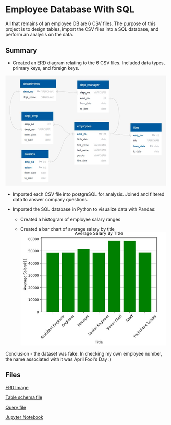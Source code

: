 # Employee Database With SQL
All that remains of an employee DB are 6 CSV files. The purpose of this project is to design tables, import the CSV files into a SQL database, and perform an analysis on the data.

## Summary

- Created an ERD diagram relating to the 6 CSV files. Included data types, primary keys, and foreign keys.

![ERD](Images/ERD_diagram.jpg)

- Imported each CSV file into postgreSQL for analysis. Joined and filtered data to answer company questions.

- Imported the SQL database in Python to visualize data with Pandas:

  - Created a histogram of employee salary ranges
  
  - Created a bar chart of average salary by title
  ![Chart](Images/Chart_Salary_By_Title.jpg)
  
  
Conclusion - the dataset was fake. In checking my own employee number, the name associated with it was April Fool's Day :)


## Files

[ERD Image](Images/ERD_diagram.jpg)

[Table schema file](schema2.sql)

[Query file](query.sql)

[Jupyter Notebook](data_analysis.ipynb)
